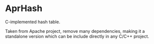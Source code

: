 # AprHash
C-implemented hash table. 

Taken from Apache project, remove many dependencies, making it a standalone version which can be include directly in any C/C++ project.